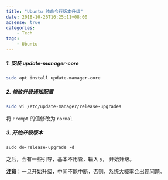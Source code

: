 ```yaml
---
title: "Ubuntu 纯命令行版本升级"
date: 2018-10-26T16:25:11+08:00
adsense: true
categories:
    - Tech
tags:
    - Ubuntu
---
```


##### 1. 安装 update-manager-core

```bash
sudo apt install update-manager-core
```

##### 2. 修改升级通知配置

```bash
sudo vi /etc/update-manager/release-upgrades
```

将 `Prompt` 的值修改为 `normal`

##### 3. 开始升级版本

```console
sudo do-release-upgrade -d
```

之后，会有一些引导，基本不用管，输入 `y`， 开始升级。

**注意**：一旦开始升级，中间不能中断，否则，系统大概率会出现问题。




